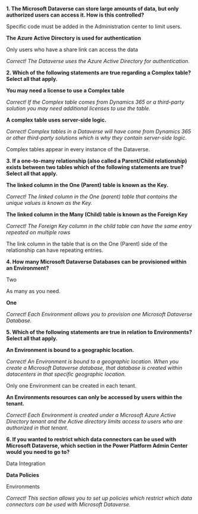 
**1. The Microsoft Dataverse can store large amounts of data, but only authorized users can access it. How is this controlled?**

Specific code must be added in the Administration center to limit users.

**The Azure Active Directory is used for authentication**

Only users who have a share link can access the data

*Correct! The Dataverse uses the Azure Active Directory for authentication.*

 **2. Which of the following statements are true regarding a Complex table? Select all that apply.**
 
**You may need a license to use a Complex table**

*Correct! If the Complex table comes from Dynamics 365 or a third-party solution you may need additional licenses to use the table.*

**A complex table uses server-side logic.**

*Correct! Complex tables in a Dataverse will have come from Dynamics 365 or other third-party solutions which is why they contain server-side logic.*

Complex tables appear in every instance of the Dataverse.

**3. If a one-to-many relationship (also called a Parent/Child relationship) exists between two tables which of the following statements are true? Select all that apply.**

**The linked column in the One (Parent) table is known as the Key.**

*Correct! The linked column in the One (parent) table that contains the unique values is known as the Key.*

**The linked column in the Many (Child) table is known as the Foreign Key**

*Correct! The Foreign Key column in the child table can have the same entry repeated on multiple rows*

The link column in the table that is on the One (Parent) side of the relationship can have repeating entries.

**4. How many Microsoft Dataverse Databases can be provisioned within an Environment?**

Two

As many as you need.

**One**

*Correct! Each Environment allows you to provision one Microsoft Dataverse Database.*

**5. Which of the following statements are true in relation to Environments? Select all that apply.**

**An Environment is bound to a geographic location.**

*Correct! An Environment is bound to a geographic location. When you create a Microsoft Dataverse database, that database is created within datacenters in that specific geographic location.*

Only one Environment can be created in each tenant.

**An Environments resources can only be accessed by users within the tenant.**

*Correct! Each Environment is created under a Microsoft Azure Active Directory tenant and the Active directory limits access to users who are authorized in that tenant.*

**6. If you wanted to restrict which data connectors can be used with Microsoft Dataverse, which section in the Power Platform Admin Center would you need to go to?**

Data Integration

**Data Policies**

Environments

*Correct! This section allows you to set up policies which restrict which data connectors can be used with Microsoft Dataverse.*